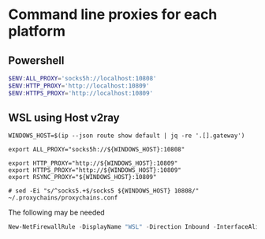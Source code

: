 # Command line proxies for each platform

## Powershell

```powershell
$ENV:ALL_PROXY='socks5h://localhost:10808'
$ENV:HTTP_PROXY='http://localhost:10809'
$ENV:HTTPS_PROXY='http://localhost:10809'

```

## WSL using Host v2ray

```shell
WINDOWS_HOST=$(ip --json route show default | jq -re '.[].gateway')

export ALL_PROXY="socks5h://${WINDOWS_HOST}:10808"

export HTTP_PROXY="http://${WINDOWS_HOST}:10809"
export HTTPS_PROXY="http://${WINDOWS_HOST}:10809"
export RSYNC_PROXY="${WINDOWS_HOST}:10809"

# sed -Ei "s/^socks5.+$/socks5 ${WINDOWS_HOST} 10808/" ~/.proxychains/proxychains.conf

```

The following may be needed

```powershell
New-NetFirewallRule -DisplayName "WSL" -Direction Inbound -InterfaceAlias "vEthernet (WSL)" -Action Allow

```

